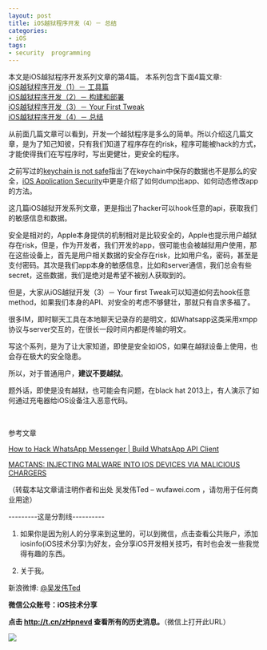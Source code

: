 ```yaml
---
layout: post  
title: iOS越狱程序开发（4）－ 总结 
categories:  
- iOS  
tags:    
- security  programming
---   
```

 
本文是iOS越狱程序开发系列文章的第4篇。
本系列包含下面4篇文章:  
[iOS越狱程序开发（1）－ 工具篇](http://wufawei.com/2013/08/iOS-jailbroken-programming-1/)        
[iOS越狱程序开发（2）－ 构建和部署 ](http://wufawei.com/2013/08/iOS-jailbroken-programming-2/)  
[iOS越狱程序开发（3）－ Your First Tweak](http://wufawei.com/2013/08/iOS-jailbroken-programming-3/)   
[iOS越狱程序开发（4）－ 总结](http://wufawei.com/2013/08/iOS-jailbroken-programming-4/)


从前面几篇文章可以看到，开发一个越狱程序是多么的简单。所以介绍这几篇文章，是为了知己知彼，只有我们知道了程序存在的risk，程序可能被hack的方式，才能使得我们在写程序时，写出更健壮，更安全的程序。

之前写过的[keychain is not safe](http://wufawei.com/2013/06/Keychain-is-not-safe/)指出了在keychain中保存的数据也不是那么的安全，[iOS Application Security](http://wufawei.com/2013/07/iOS-application-security/)中更是介绍了如何dump出app、如何动态修改app的方法。

这几篇iOS越狱开发系列文章，更是指出了hacker可以hook任意的api，获取我们的敏感信息和数据。

安全是相对的，Apple本身提供的机制相对是比较安全的，Apple也提示用户越狱存在risk，但是，作为开发者，我们开发的app，很可能也会被越狱用户使用，那在这些设备上，首先是用户相关数据的安全存在risk，比如用户名，密码，甚至是支付密码。其次是我们app本身的敏感信息，比如和server通信，我们总会有些secret，这些数据，我们是绝对是希望不被别人获取到的。

但是，大家从iOS越狱开发（3）－ Your first Tweak可以知道如何去hook任意method，如果我们本身的API、对安全的考虑不够健壮，那就只有自求多福了。

很多IM，即时聊天工具在本地聊天记录存的是明文，如Whatsapp这类采用xmpp协议与server交互的，在很长一段时间内都是传输的明文。


写这个系列，是为了让大家知道，即使是安全如iOS，如果在越狱设备上使用，也会存在极大的安全隐患。


所以，对于普通用户，**建议不要越狱**。


题外话，即使是没有越狱，也可能会有问题，在black hat 2013上，有人演示了如何通过充电器给iOS设备注入恶意代码。

<br/>

参考文章

[How to Hack WhatsApp Messenger | Build WhatsApp API Client](http://geeknizer.com/how-to-hack-whatsapp-messenger/)

[MACTANS: INJECTING MALWARE INTO IOS DEVICES VIA MALICIOUS CHARGERS](https://media.blackhat.com/us-13/US-13-Lau-Mactans-Injecting-Malware-into-iOS-Devices-via-Malicious-Chargers-WP.pdf)

（转载本站文章请注明作者和出处 吴发伟Ted – wufawei.com ，请勿用于任何商业用途）

---------这是分割线----------
<br />

1) 如果你是因为别人的分享来到这里的，可以到微信，点击查看公共账户，添加
   iosinfo(iOS技术分享)为好友，会分享iOS开发相关技巧，有时也会发一些我觉得有趣的东西。

  
2)  关于我。  

新浪微博: [@吴发伟Ted](http://weibo.com/wufawei)

**微信公众账号：iOS技术分享**

 **点击     **<http://t.cn/zHpnevd>**   查看所有的历史消息。**（微信上打开此URL）

                 
![](http://farm3.staticflickr.com/2861/8836295022_023774dd2f_m.jpg)